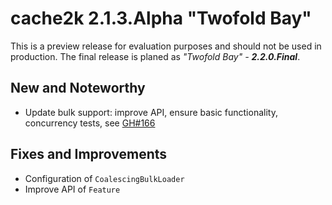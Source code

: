 # cache2k 2.1.3.Alpha "Twofold Bay"

This is a preview release for evaluation purposes and should not be used in production.
The final release is planed as *"Twofold Bay" - **2.2.0.Final***.

## New and Noteworthy

- Update bulk support: improve API, ensure basic functionality, concurrency tests, see [GH#166](https://github.com/cache2k/cache2k/issues/116)

## Fixes and Improvements

- Configuration of `CoalescingBulkLoader`
- Improve API of `Feature`  

